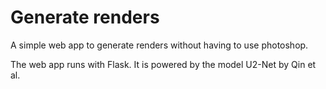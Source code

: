 # Generate renders

A simple web app to generate renders without having to use photoshop.

The web app runs with Flask. It is powered by the model U2-Net by Qin et al.